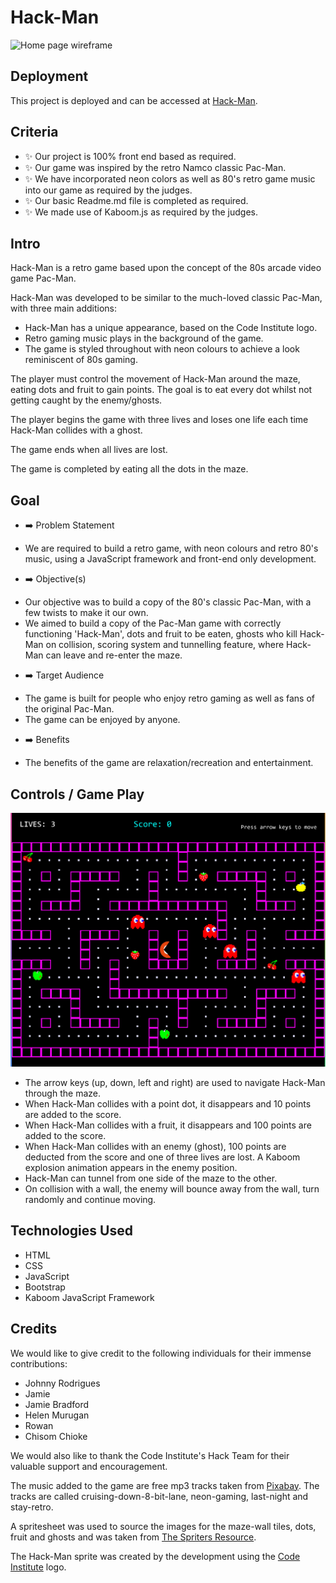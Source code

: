 

# Hack-Man

![Home page wireframe](media/readme-images/home-page.png)


## Deployment

This project is deployed and can be accessed at [Hack-Man](https://joao4569.github.io/Hack-Man/).

## Criteria

- ✨ Our project is 100% front end based as required.
- ✨ Our game was inspired by the retro Namco classic Pac-Man.
- ✨ We have incorporated neon colors as well as 80's retro game music into our game as required by the judges.
- ✨ Our basic Readme.md file is completed as required.
- ✨ We made use of Kaboom.js as required by the judges.

## Intro

Hack-Man is a retro game based upon the concept of the 80s arcade video game Pac-Man.

Hack-Man was developed to be similar to the much-loved classic Pac-Man, with three main additions:
* Hack-Man has a unique appearance, based on the Code Institute logo.
* Retro gaming music plays in the background of the game.
* The game is styled throughout with neon colours to achieve a look reminiscent of 80s gaming.

The player must control the movement of Hack-Man around the maze, eating dots and fruit to gain points. The goal is to eat every dot whilst not getting caught by the enemy/ghosts.

The player begins the game with three lives and loses one life each time Hack-Man collides with a ghost. 

The game ends when all lives are lost.

The game is completed by eating all the dots in the maze.

## Goal

- ➡️ Problem Statement
* We are required to build a retro game, with neon colours and retro 80's music, using a JavaScript framework and front-end only development.

- ➡️ Objective(s)
* Our objective was to build a copy of the 80's classic Pac-Man, with a few twists to make it our own.
* We aimed to build a copy of the Pac-Man game with correctly functioning 'Hack-Man', dots and fruit to be eaten, ghosts who kill Hack-Man on collision, scoring system and tunnelling feature, where Hack-Man can leave and re-enter the maze.

- ➡️ Target Audience
* The game is built for people who enjoy retro gaming as well as fans of the original Pac-Man.
* The game can be enjoyed by anyone.

- ➡️ Benefits
* The benefits of the game are relaxation/recreation and entertainment.

## Controls / Game Play
 
![Hack-Man Maze](assets\images\hackman-maze.png)

* The arrow keys (up, down, left and right) are used to navigate Hack-Man through the maze. 
* When Hack-Man collides with a point dot, it disappears and 10 points are added to the score. 
* When Hack-Man collides with a fruit, it disappears and 100 points are added to the score. 
* When Hack-Man collides with an enemy (ghost), 100 points are deducted from the score and one of three lives are lost. A Kaboom explosion animation appears in the  enemy position.
* Hack-Man can tunnel from one side of the maze to the other.
* On collision with a wall, the enemy will bounce away from the wall, turn randomly and continue moving.

## Technologies Used
* HTML
* CSS
* JavaScript
* Bootstrap
* Kaboom JavaScript Framework

## Credits
We would like to give credit to the following individuals for their immense contributions:
- Johnny Rodrigues
- Jamie
- Jamie Bradford
- Helen Murugan
- Rowan
- Chisom Chioke

We would also like to thank the Code Institute's Hack Team for their valuable support and encouragement.

The music added to the game are free mp3 tracks taken from [Pixabay](https://pixabay.com/music/). The tracks are called cruising-down-8-bit-lane, neon-gaming, last-night and stay-retro.

A spritesheet was used to source the images for the maze-wall tiles, dots, fruit and ghosts and was taken from [The Spriters Resource](https://www.spriters-resource.com/arcade/pacman/).

The Hack-Man sprite was created by the development using the [Code Institute](https://codeinstitute.net/) logo.

